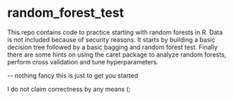 # random_forest_test

This repo contains code to practice starting with random forests in R.
Data is not included because of security reasons.
It starts by building a basic decision tree followed by a basic bagging and random forest test.
Finally there are some hints on using the caret package to analyze random forests, perform cross validation and tune hyperparameters.

-- nothing fancy this is just to get you started

I do not claim correctness by any means (;
